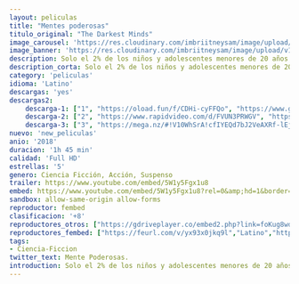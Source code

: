 ```yaml
---
layout: peliculas
title: "Mentes poderosas"
titulo_original: "The Darkest Minds"
image_carousel: 'https://res.cloudinary.com/imbriitneysam/image/upload/v1542404079/mente-poster-min.jpg'
image_banner: 'https://res.cloudinary.com/imbriitneysam/image/upload/v1542404079/mente-banner-min.jpg'
description: Solo el 2% de los niños y adolescentes menores de 20 años han sobrevivido a una plaga que ha asolado Estados Unidos. Los mismos que han desarrollado capacidades mentales que no pueden controlar. Los mismos que son apresados en Thurmond, un campamento controlado por el gobierno para todos los niños sobrevivientes. Entre ellos, Ruby Daly, una adolescente de 16 años que logra escapar de allí cambiando así el destino que le habían impuesto.
description_corta: Solo el 2% de los niños y adolescentes menores de 20 años han sobrevivido a una plaga que ha asolado Estados Unidos. Los mismos que han desarrollado capacidades mentales que no pueden controlar. Los mismos que son apresados en Thurmond, un campamento...
category: 'peliculas'
idioma: 'Latino'
descargas: 'yes'
descargas2:
    descarga-1: ["1", "https://oload.fun/f/CDHi-cyFFQo", "https://www.google.com/s2/favicons?domain=openload.co","OpenLoad","https://res.cloudinary.com/imbriitneysam/image/upload/v1541473684/mexico.png", "Latino", "Full HD"]
    descarga-2: ["2", "https://www.rapidvideo.com/d/FVUN3PRWGV", "https://www.google.com/s2/favicons?domain=www.rapidvideo.com","RapidVideo","https://res.cloudinary.com/imbriitneysam/image/upload/v1541473684/mexico.png", "Latino", "Full HD"]
    descarga-3: ["3", "https://mega.nz/#!V10WhSrA!cfIYEQd7bJ2VeAXRf-lEjLI1NvDfS4nCwW7Gr21uyH8", "https://www.google.com/s2/favicons?domain=mega.nz","Mega","https://res.cloudinary.com/imbriitneysam/image/upload/v1541473684/mexico.png", "Latino", "Full HD"]
nuevo: 'new_peliculas'
anio: '2018'
duracion: '1h 45 min'
calidad: 'Full HD'
estrellas: '5'
genero: Ciencia Ficción, Acción, Suspenso
trailer: https://www.youtube.com/embed/5W1y5Fgx1u8
embed: https://www.youtube.com/embed/5W1y5Fgx1u8?rel=0&amp;hd=1&border=0&wmode=opaque&enablejsapi=1&modestbranding=1&controls=1&showinfo=1
sandbox: allow-same-origin allow-forms
reproductor: fembed
clasificacion: '+8'
reproductores_otros: ["https://gdriveplayer.co/embed2.php?link=foKug8wq6CvYAWwWS%252B2lawFjOVbiUqAKhPLhNoHugvQZ842PSlIEIPjIn%252FXA0q2DtlRGMY5FPSc0FMl5oOowyKF7Ru9DCusXXvJQX%252FsAL47HtrDJhZY2h3Il5i%252BrarCb1eKcY%252Bl8zX5eOKcERf6KgnWOZF%252BzsnQqeZkEtsigSl4fmoLeVZ6BXkuOFyxprYbSyuZkkWFQDpTgEDI6vD0KleGM%252FLbcf3eqJ4mx5qkbJR8I9wX1b%252BMQ6WdVV0fhEOG7Htl%252BNFDfy1PGkRJyI8AJFNBPyR7Z9mFH2%252B8be9n7JSd4%252BY5fGJGpErHY8bb1o81nRlrFf7y0y0yFv2VqzdA1LCEW%252FhVvIL5xs09etxDkk7hw%253D%253D","Latino"]
reproductores_fembed: ["https://feurl.com/v/yx93x0jkq9l","Latino","https://pelispng.online/v/40oxm2jywy9","Latino","https://feurl.com/v/7y9w0dnmkxv","Latino"]
tags:
- Ciencia-Ficcion
twitter_text: Mente Poderosas.
introduction: Solo el 2% de los niños y adolescentes menores de 20 años han sobrevivido a una plaga que ha asolado Estados Unidos. Los mismos que han desarrollado capacidades mentales que no pueden controlar. Los mismos que son apresados en Thurmond, un campamento...
---
```













